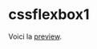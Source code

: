 # cssflexbox1

Voici la <a href="http://htmlpreview.github.io/?https://github.com/nabil-g/cssflexbox1/blob/master/index.html">preview</a>.
